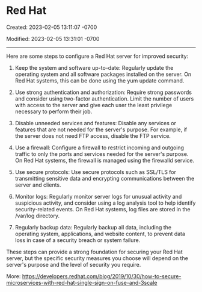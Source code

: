 # Red Hat

Created: 2023-02-05 13:11:07 -0700

Modified: 2023-02-05 13:31:01 -0700

---

Here are some steps to configure a Red Hat server for improved security:

1.  Keep the system and software up-to-date: Regularly update the operating system and all software packages installed on the server. On Red Hat systems, this can be done using the yum update command.

2.  Use strong authentication and authorization: Require strong passwords and consider using two-factor authentication. Limit the number of users with access to the server and give each user the least privilege necessary to perform their job.

3.  Disable unneeded services and features: Disable any services or features that are not needed for the server's purpose. For example, if the server does not need FTP access, disable the FTP service.

4.  Use a firewall: Configure a firewall to restrict incoming and outgoing traffic to only the ports and services needed for the server's purpose. On Red Hat systems, the firewall is managed using the firewalld service.

5.  Use secure protocols: Use secure protocols such as SSL/TLS for transmitting sensitive data and encrypting communications between the server and clients.

6.  Monitor logs: Regularly monitor server logs for unusual activity and suspicious activity, and consider using a log analysis tool to help identify security-related events. On Red Hat systems, log files are stored in the /var/log directory.

7.  Regularly backup data: Regularly backup all data, including the operating system, applications, and website content, to prevent data loss in case of a security breach or system failure.

These steps can provide a strong foundation for securing your Red Hat server, but the specific security measures you choose will depend on the server's purpose and the level of security you require.

More: <https://developers.redhat.com/blog/2019/10/30/how-to-secure-microservices-with-red-hat-single-sign-on-fuse-and-3scale>
